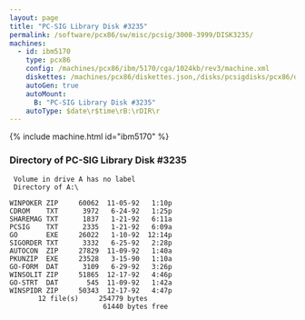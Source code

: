 ```yaml
---
layout: page
title: "PC-SIG Library Disk #3235"
permalink: /software/pcx86/sw/misc/pcsig/3000-3999/DISK3235/
machines:
  - id: ibm5170
    type: pcx86
    config: /machines/pcx86/ibm/5170/cga/1024kb/rev3/machine.xml
    diskettes: /machines/pcx86/diskettes.json,/disks/pcsigdisks/pcx86/diskettes.json
    autoGen: true
    autoMount:
      B: "PC-SIG Library Disk #3235"
    autoType: $date\r$time\rB:\rDIR\r
---
```


{% include machine.html id="ibm5170" %}

### Directory of PC-SIG Library Disk #3235

     Volume in drive A has no label
     Directory of A:\

    WINPOKER ZIP     60062  11-05-92   1:10p
    CDROM    TXT      3972   6-24-92   1:25p
    SHAREMAG TXT      1837   1-21-92   6:11a
    PCSIG    TXT      2335   1-21-92   6:09a
    GO       EXE     26022   1-10-92  12:14p
    SIGORDER TXT      3332   6-25-92   2:28p
    AUTOCON  ZIP     27829  11-09-92   1:40a
    PKUNZIP  EXE     23528   3-15-90   1:10a
    GO-FORM  DAT      3109   6-29-92   3:26p
    WINSOLIT ZIP     51865  12-17-92   4:46p
    GO-STRT  DAT       545  11-09-92   1:42a
    WINSPIDR ZIP     50343  12-17-92   4:47p
           12 file(s)     254779 bytes
                           61440 bytes free
